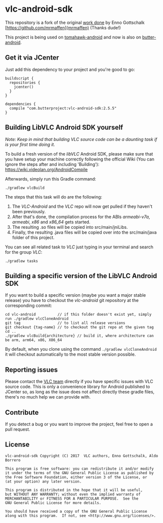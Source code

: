 vlc-android-sdk
===============

This repository is a fork of the original [work done](https://github.com/mrmaffen/vlc-android-sdk) by Enno Gottschalk [https://github.com/mrmaffen](mrmaffen) (Thanks dude!)

This project is being used on [tomahawk-android](https://github.com/tomahawk-player/tomahawk-android) and now is also on [butter-android](https://github.com/butterproject/butter-android).

Get it via JCenter
------------------

Just add this dependency to your project and you're good to go:

```
buildscript {
  repositories {
    jcenter()
  }
}

dependencies {
  compile "com.butterproject:vlc-android-sdk:2.5.5"
}
```

Building LibVLC Android SDK yourself
------------------------------------

*Note: Keep in mind that building VLC source code can be a daunting task if is your first time doing it.*

To build a fresh version of the *libVLC* Android SDK, please make sure that you have setup your machine correctly following the official 
Wiki (You can ignore the steps after and including 'Building'): https://wiki.videolan.org/AndroidCompile

Afterwards, simply run this Gradle command:

```./gradlew vlcBuild```

The steps that this task will do are the following:

1. The *VLC-Android* and the *VLC* repo will now get pulled if they haven't been previously.
2. After that's done, the compilation process for the ABIs *armeabi-v7a*, *armeabi*, *x86* and *x86_64* gets started.
3. The resulting .so files will be copied into src/main/jniLibs.
4. Finally, the resulting .java files will be copied over into the src/main/java folder of this project.

You can see all related task to *VLC* just typing in your terminal and search for the group *VLC*:

```./gradlew tasks```

Building a specific version of the LibVLC Android SDK       
-----------------------------------------------------

If you want to build a specific version (maybe you want a major stable release) you have to checkout the *vlc-android* git repository at 
the corresponding commit:

```
cd vlc-android          // if this folder doesn't exist yet, simply run ./gradlew vlcCloneAndroid
git tag                 // to list all release versions
git checkout {tag-name} // to checkout the git repo at the given tag
cd ..
./gradlew vlcBuild{architecture} // build it, where architecture can be arm, arm64, x86, X86_64
```

By default, when you clone using the command `./gradlew vlcCloneAndroid` it will checkout automatically to the most stable version possible.

Reporting issues
-----------------

Please contact the [VLC team](https://trac.videolan.org/vlc) directly if you have specific issues with VLC source code. This is only a 
convenience library for Android published to JCenter so, as long as the issue does not affect directly these gradle files, there's no 
much help we can provide with.

Contribute
----------

If you detect a bug or you want to improve the project, feel free to open a pull request.

License
-------

    vlc-android-sdk Copyright (C) 2017  VLC authors, Enno Gottschalk, Aldo Borrero

    This program is free software: you can redistribute it and/or modify
    it under the terms of the GNU General Public License as published by
    the Free Software Foundation, either version 3 of the License, or
    (at your option) any later version.

    This program is distributed in the hope that it will be useful,
    but WITHOUT ANY WARRANTY; without even the implied warranty of
    MERCHANTABILITY or FITNESS FOR A PARTICULAR PURPOSE.  See the
    GNU General Public License for more details.

    You should have received a copy of the GNU General Public License
    along with this program.  If not, see <http://www.gnu.org/licenses/>.
